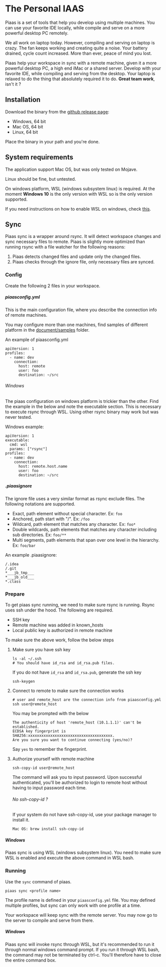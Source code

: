 # The Personal IAAS 

Piaas is a set of tools that help you develop using multiple machines.
You can use your favorite IDE locally, while compile and serve on a more
powerful desktop PC remotely.

We all work on laptop today. However, compiling and serving on laptop
is crazy. The fan keeps working and creating quite a noise. Your battery
drained, cycle count increased. More than ever, peace of mind you lost.

Piaas help your workspace in sync with a remote machine, given it a 
more powerful desktop PC, a high end iMac or a shared server. Develop with
your favorite IDE, while compiling and serving from the desktop. Your 
laptop is relaxed to do the thing that absolutely required it to do.
**Great team work**, isn't it ? 

## Installation

Download the binary from the [github release page](releases/latest):

- Windows, 64 bit
- Mac OS, 64 bit
- Linux, 64 bit

Place the binary in your path and you're done.

## System requirements

The application support Mac OS, but was only tested on Mojave.

Linux should be fine, but untested.

On windows platform, WSL (windows subsystem linux) is required. At the
moment **Windows 10** is the only version with WSL so is the only version
supported.

If you need instructions on how to enable WSL on windows, check [this](https://docs.microsoft.com/en-us/windows/wsl/install-win10).

## Sync

Piaas sync is a wrapper around rsync. It will detect workspace changes and sync
necessary files to remote. Piaas is slightly more optimized than running
rsync with a file watcher for the following reasons:

1. Piaas detects changed files and update only the changed files.
2. Piaas checks through the ignore file, only necessary files are synced.
 
### Config

Create the following 2 files in your workspace.

##### piaasconfig.yml

This is the main configuration file, where you describe the connection
info of remote machines.

You may configure more than one machines, find samples of different platform
in the [document/samples](documents/samples) folder.

An example of piaasconfig.yml

```
apiVersion: 1
profiles:
  - name: dev
    connection:
      host: remote
      user: foo
      destination: ~/src
```

###### Windows

The piaas configuration on windows platform is trickier than the other.
Find the example in the below and note the executable section. This is
necessary to execute rsync through WSL. Using other rsync binary may work
but was never tested.

Windows example:

```
apiVersion: 1
executable:
  cmd: wsl
  params: ["rsync"]
profiles:
  - name: dev
    connection:
      host: remote.host.name
      user: foo
      destination: ~/src

```

##### .piaasignore

The ignore file uses a very similar format as rsync exclude files. The
following notations are supported.

- Exact, path element without special character. Ex: `foo`
- Anchored, path start with "/". Ex: `/foo`
- Wildcard, path element that matches any character. Ex: `foo*`
- Double wildcards, path elements that matches any character including 
  sub directories. Ex: `foo/**`
- Multi segments, path elements that span over one level in the hierarchy. 
  Ex: `foo/bar`

An example .piaasignore:

```
/.idea
/.git
*___jb_tmp___
*___jb_old___
*.class
```

### Prepare

To get piaas sync running, we need to make sure rsync is running. Rsync
uses ssh under the hood. The following are required.

- SSH key
- Remote machine was added in known_hosts
- Local public key is authorized in remote machine

To make sure the above work, follow the below steps

1. Make sure you have ssh key

   ```
   ls -al ~/.ssh
   # You should have id_rsa and id_rsa.pub files.
   ```
   
   If you do not have `id_rsa` and `id_rsa.pub`, generate the ssh key
    
   ```
   ssh-keygen
   ```
   
2. Connect to remote to make sure the connection works

   ```
   # user and remote_host are the connection info from piaasconfig.yml
   ssh user@remote_host
   ```
   
   You may be prompted with the below
   
   ```
   The authenticity of host 'remote_host (10.1.1.1)' can't be established.
   ECDSA key fingerprint is SHA256:xxxxxxxxxxxxxxxxxxxxxxxxxxxxxxxxxxxxxx.
   Are you sure you want to continue connecting (yes/no)?
   ```
   
   Say `yes` to remember the fingerprint.

3. Authorize yourself with remote machine

   ```
   ssh-copy-id user@remote_host
   ```
   
   The command will ask you to input password. Upon successful authenticated,
   you'll be authorized to login to remote host without having to input
   password each time.
   
   ###### No ssh-copy-id ?
   
   If your system do not have ssh-copy-id, use your package manager to install
   it.
   
   ```
   Mac OS: brew install ssh-copy-id
   ``` 

##### Windows

Piaas sync is using WSL (windows subsystem linux). You need to make sure
WSL is enabled and execute the above command in WSL bash. 

### Running

Use the `sync` command of piaas.

```
piaas sync <profile name>
```

The profile name is defined in your `piaasconfig.yml` file. You may defined 
multiple profiles, but sync can only work with one profile at a time.

Your workspace will keep sync with the remote server. You may now go to
the server to compile and serve from there. 

##### Windows

Piaas sync will invoke rsync through WSL, but it's recommended to run
it through normal windows command prompt. If you run it through WSL bash, the command may not be terminated by 
ctrl-c. You'll therefore have to close the entire command box.
